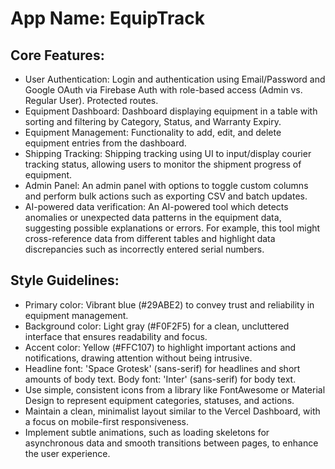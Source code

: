 # **App Name**: EquipTrack

## Core Features:

- User Authentication: Login and authentication using Email/Password and Google OAuth via Firebase Auth with role-based access (Admin vs. Regular User). Protected routes.
- Equipment Dashboard: Dashboard displaying equipment in a table with sorting and filtering by Category, Status, and Warranty Expiry.
- Equipment Management: Functionality to add, edit, and delete equipment entries from the dashboard.
- Shipping Tracking: Shipping tracking using UI to input/display courier tracking status, allowing users to monitor the shipment progress of equipment.
- Admin Panel: An admin panel with options to toggle custom columns and perform bulk actions such as exporting CSV and batch updates.
- AI-powered data verification: An AI-powered tool which detects anomalies or unexpected data patterns in the equipment data, suggesting possible explanations or errors. For example, this tool might cross-reference data from different tables and highlight data discrepancies such as incorrectly entered serial numbers.

## Style Guidelines:

- Primary color: Vibrant blue (#29ABE2) to convey trust and reliability in equipment management.
- Background color: Light gray (#F0F2F5) for a clean, uncluttered interface that ensures readability and focus.
- Accent color: Yellow (#FFC107) to highlight important actions and notifications, drawing attention without being intrusive.
- Headline font: 'Space Grotesk' (sans-serif) for headlines and short amounts of body text. Body font: 'Inter' (sans-serif) for body text.
- Use simple, consistent icons from a library like FontAwesome or Material Design to represent equipment categories, statuses, and actions.
- Maintain a clean, minimalist layout similar to the Vercel Dashboard, with a focus on mobile-first responsiveness.
- Implement subtle animations, such as loading skeletons for asynchronous data and smooth transitions between pages, to enhance the user experience.